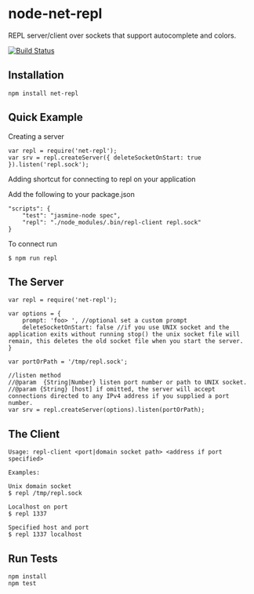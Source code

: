 # node-net-repl

REPL server/client over sockets that support autocomplete and colors.

[![Build Status](https://secure.travis-ci.org/martinj/node-net-repl.png)](http://travis-ci.org/martinj/node-net-repl)

## Installation

	npm install net-repl

## Quick Example

Creating a server

	var repl = require('net-repl');
	var srv = repl.createServer({ deleteSocketOnStart: true }).listen('repl.sock');

Adding shortcut for connecting to repl on your application

Add the following to your package.json

	"scripts": {
		"test": "jasmine-node spec",
		"repl": "./node_modules/.bin/repl-client repl.sock"
	}

To connect run

	$ npm run repl

## The Server

	var repl = require('net-repl');

	var options = {
		prompt: 'foo> ', //optional set a custom prompt
		deleteSocketOnStart: false //if you use UNIX socket and the application exits without running stop() the unix socket file will remain, this deletes the old socket file when you start the server.
	}

	var portOrPath = '/tmp/repl.sock';

	//listen method
	//@param  {String|Number} listen port number or path to UNIX socket.
	//@param {String} [host] if omitted, the server will accept connections directed to any IPv4 address if you supplied a port number.
	var srv = repl.createServer(options).listen(portOrPath);


## The Client

	Usage: repl-client <port|domain socket path> <address if port specified>

	Examples:

	Unix domain socket
	$ repl /tmp/repl.sock

	Localhost on port
	$ repl 1337

	Specified host and port
	$ repl 1337 localhost


## Run Tests

	npm install
	npm test